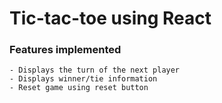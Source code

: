 # Tic-tac-toe using React

### Features implemented
```
- Displays the turn of the next player
- Displays winner/tie information
- Reset game using reset button
```

